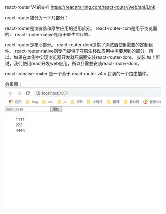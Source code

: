 









react-router  V4的文档
https://reacttraining.com/react-router/web/api/Link



react-router被分为一下几部分：

react-router是浏览器和原生应用的通用部分。
react-router-dom是用于浏览器的。
react-router-native是用于原生应用的。


react-router是核心部分。
react-router-dom提供了浏览器使用需要的定制组件。
react-router-native则专门提供了在原生移动应用中需要用到的部分。所以，如果在本例中实现浏览器开发就只需要安装react-router-dom。
安装:如上所说，我们使用react开发web应用，所以只需要安装react-router-dom。


react-concise-router 是一个基于 react-router v4.x 封装的一个路由插件。




效果图：
![Image text](https://raw.githubusercontent.com/leforyou/react_todoList/master/public/%E6%95%88%E6%9E%9C%E5%9B%BE.jpg)